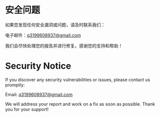 # 安全问题
如果您发现任何安全漏洞或问题，请及时联系我们：

电子邮件：q3199608937@gmail.com

我们会尽快处理您的报告并进行修复。感谢您的支持和帮助！

# Security Notice
If you discover any security vulnerabilities or issues, please contact us promptly:

Email: q3199608937@gmail.com

We will address your report and work on a fix as soon as possible. Thank you for your support!
